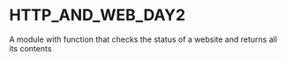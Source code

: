 # HTTP_AND_WEB_DAY2
A module with function that checks the status of a website and returns all its contents
